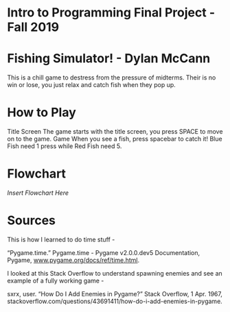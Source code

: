 # Intro to Programming Final Project - Fall 2019

# Fishing Simulator! - Dylan McCann

This is a chill game to destress from the pressure of midterms. Their is no win or lose, you just relax and catch fish when they pop up. 

# How to Play

  Title Screen
      The game starts with the title screen, you press SPACE to move on to the game.
  Game
      When you see a fish, press spacebar to catch it!
        Blue Fish need 1 press while Red Fish need 5. 
    
# Flowchart 
*Insert Flowchart Here*

# Sources
This is how I learned to do time stuff - 

“Pygame.time.” Pygame.time - Pygame v2.0.0.dev5 Documentation, Pygame, www.pygame.org/docs/ref/time.html.

I looked at this Stack Overflow to understand spawning enemies and see an example of a fully working game - 

sxrx, user. “How Do I Add Enemies in Pygame?” Stack Overflow, 1 Apr. 1967, stackoverflow.com/questions/43691411/how-do-i-add-enemies-in-pygame.
